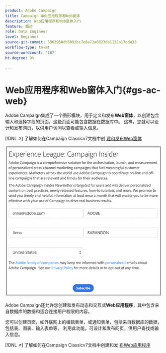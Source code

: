 ```yaml
---
product: Adobe Campaign
title: Campaign Web应用程序和Web窗体
description: Web应用程序和Web窗体入门
feature: 概述
role: Data Engineer
level: Beginner
source-git-commit: 5363950db5092bc7e0a72a0823db1132a17dda33
workflow-type: tm+mt
source-wordcount: '187'
ht-degree: 0%

---
```


# Web应用程序和Web窗体入门{#gs-ac-web}

Adobe Campaign集成了一个图形模块，用于定义和发布&#x200B;**Web窗体**，以创建包含输入和选择字段的页面，这些页面可能包含数据在数据库中。 这样，您就可以设计和发布网页，以供用户访问以查看或输入信息。

[!DNL :arrow_upper_right:] 了解如何在Campaign Classicv7文档中创 [建和发布Web窗体](https://experienceleague.adobe.com/docs/campaign-classic/using/designing-content/web-forms/about-web-forms.html?lang=en#designing-content)

![](assets/sample.png)

Adobe Campaign还允许您创建和发布动态和交互式&#x200B;**Web应用程序**，其中包含来自数据库的数据和适合连接用户权限的内容。

您可以创建页面，如外联网上的编辑表单，或通知表单，包括来自数据库的数据，包括表、图表、输入表单等。 利用此功能，可设计和发布网页，供用户查找或输入信息。

[!DNL :arrow_upper_right:] 了解如何在Campaign Classicv7文档中创建和发 [布Web应用程序](https://experienceleague.adobe.com/docs/campaign-classic/using/designing-content/web-applications/about-web-applications.html?lang=en#designing-content)
